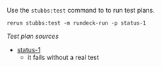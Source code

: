 
Use the `stubbs:test` command to to run test plans.

    rerun stubbs:test -m rundeck-run -p status-1

*Test plan sources*

* [status-1](tests/status-1.html)
  * it fails without a real test

